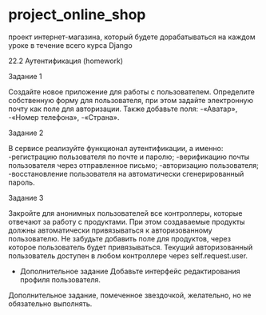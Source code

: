 # project_online_shop
проект интернет-магазина, который будете дорабатываться на каждом уроке в течение всего курса Django

22.2  Аутентификация (homework)

Задание 1

Создайте новое приложение для работы с пользователем. 
Определите собственную форму для пользователя, при этом задайте электронную почту как поле для авторизации.
Также добавьте поля:
-«Аватар»,
-«Номер телефона»,
-«Страна».

Задание 2

В сервисе реализуйте функционал аутентификации, а именно:
-регистрацию пользователя по почте и паролю;
-верификацию почты пользователя через отправленное письмо;
-авторизацию пользователя;
-восстановление пользователя на автоматически сгенерированный пароль.


Задание 3

Закройте для анонимных пользователей все контроллеры, которые отвечают за работу с продуктами.
При этом создаваемые продукты должны автоматически привязываться к авторизованному пользователю.
Не забудьте добавить поле для продуктов, через которое пользователь будет привязываться.
Текущий авторизованный пользователь доступен в любом контроллере через 
self.request.user.

* Дополнительное задание
Добавьте интерфейс редактирования профиля пользователя.

Дополнительное задание, помеченное звездочкой, желательно, но не обязательно выполнять.





